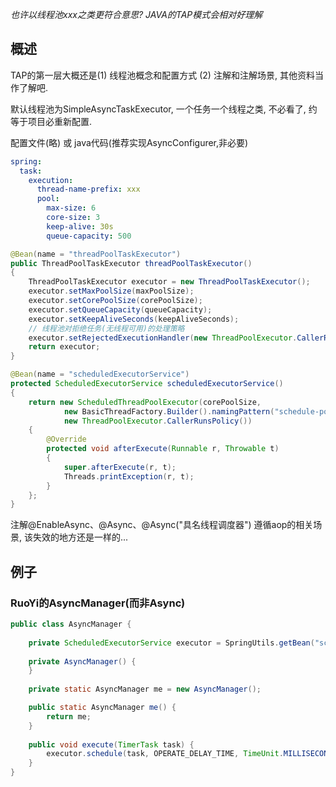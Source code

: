 *也许以线程池xxx之类更符合意思? JAVA的TAP模式会相对好理解*



## 概述

TAP的第一层大概还是(1) 线程池概念和配置方式 (2) 注解和注解场景, 其他资料当作了解吧.



默认线程池为SimpleAsyncTaskExecutor, 一个任务一个线程之类, 不必看了, 约等于项目必重新配置.

配置文件(略) 或 java代码(推荐实现AsyncConfigurer,非必要)

```yml
spring:
  task:
    execution:
      thread-name-prefix: xxx
      pool:
        max-size: 6
        core-size: 3
        keep-alive: 30s
        queue-capacity: 500

```

```java
@Bean(name = "threadPoolTaskExecutor")
public ThreadPoolTaskExecutor threadPoolTaskExecutor()
{
    ThreadPoolTaskExecutor executor = new ThreadPoolTaskExecutor();
    executor.setMaxPoolSize(maxPoolSize);
    executor.setCorePoolSize(corePoolSize);
    executor.setQueueCapacity(queueCapacity);
    executor.setKeepAliveSeconds(keepAliveSeconds);
    // 线程池对拒绝任务(无线程可用)的处理策略
    executor.setRejectedExecutionHandler(new ThreadPoolExecutor.CallerRunsPolicy());
    return executor;
}

@Bean(name = "scheduledExecutorService")
protected ScheduledExecutorService scheduledExecutorService()
{
    return new ScheduledThreadPoolExecutor(corePoolSize,
            new BasicThreadFactory.Builder().namingPattern("schedule-pool-%d").daemon(true).build(),
            new ThreadPoolExecutor.CallerRunsPolicy())
    {
        @Override
        protected void afterExecute(Runnable r, Throwable t)
        {
            super.afterExecute(r, t);
            Threads.printException(r, t);
        }
    };
}
```



注解@EnableAsync、@Async、@Async("具名线程调度器") 遵循aop的相关场景, 该失效的地方还是一样的...



## 例子

### RuoYi的AsyncManager(而非Async)

```java
public class AsyncManager {
    
    private ScheduledExecutorService executor = SpringUtils.getBean("scheduledExecutorService");
    
    private AsyncManager() {
    }
    
    private static AsyncManager me = new AsyncManager();

    public static AsyncManager me() {
        return me;
    }
    
    public void execute(TimerTask task) {
        executor.schedule(task, OPERATE_DELAY_TIME, TimeUnit.MILLISECONDS);
    }
}
```

